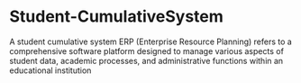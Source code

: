 # Student-CumulativeSystem
A student cumulative system ERP (Enterprise Resource Planning) refers to a comprehensive software platform designed to manage various aspects of student data, academic processes, and administrative functions within an educational institution
